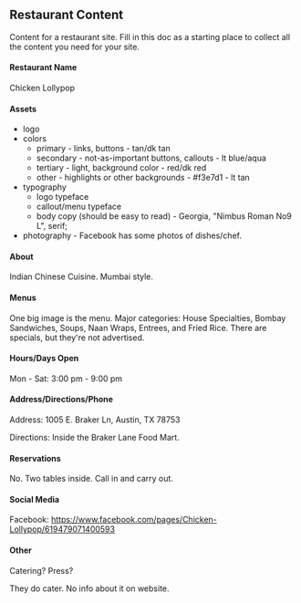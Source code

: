 ## Restaurant Content

Content for a restaurant site. Fill in this doc as a starting place to collect all the content you need for your site.

#### Restaurant Name

Chicken Lollypop

#### Assets

* logo
* colors
  * primary - links, buttons - tan/dk tan
  * secondary - not-as-important buttons, callouts - lt blue/aqua
  * tertiary - light, background color - red/dk red
  * other - highlights or other backgrounds  - #f3e7d1 - lt tan
* typography
  * logo typeface
  * callout/menu typeface
  * body copy (should be easy to read)  - Georgia, "Nimbus Roman No9 L", serif;
* photography - Facebook has some photos of dishes/chef.

#### About

Indian Chinese Cuisine. Mumbai style. 

#### Menus

One big image is the menu. Major categories: House Specialties, Bombay Sandwiches, Soups, Naan Wraps, Entrees, and Fried Rice. There are specials, but they're not advertised.

#### Hours/Days Open

Mon - Sat: 3:00 pm - 9:00 pm

#### Address/Directions/Phone

Address: 1005 E. Braker Ln, Austin, TX 78753

Directions: Inside the Braker Lane Food Mart.

#### Reservations

No. Two tables inside. Call in and carry out.

#### Social Media

Facebook: https://www.facebook.com/pages/Chicken-Lollypop/619479071400593

#### Other

Catering? Press?

They do cater. No info about it on website.
